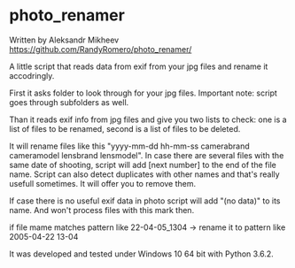 # photo_renamer
Written by Aleksandr Mikheev
https://github.com/RandyRomero/photo_renamer/

A little script that reads data from exif from your jpg files and rename it accodringly. 

First it asks folder to look through for your jpg files. Important note: script goes through subfolders as well. 

Than it reads exif info from jpg files and give you two lists to check: one is a list of files to be renamed, second is a list of files to be deleted.

It will rename files like this "yyyy-mm-dd hh-mm-ss camerabrand cameramodel lensbrand lensmodel". 
In case there are several files with the same date of shooting, script will add [next number] to the end of the file name.
Script can also detect duplicates with other names and that's really usefull sometimes. It will offer you to remove them.

If case there is no useful exif data in photo script will add "(no data)" to its name. And won't process files
with this mark then. 

if file mame matches pattern like 22-04-05_1304 -> rename it to pattern like 2005-04-22 13-04

It was developed and tested under Windows 10 64 bit with Python 3.6.2.
